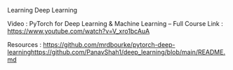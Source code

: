 Learning Deep Learning

Video : PyTorch for Deep Learning & Machine Learning – Full Course
Link : https://www.youtube.com/watch?v=V_xro1bcAuA

Resources : https://github.com/mrdbourke/pytorch-deep-learninghttps://github.com/PanavShah1/deep_learning/blob/main/README.md
